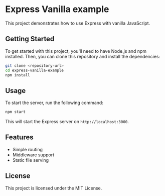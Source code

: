 # Express Vanilla example

This project demonstrates how to use Express with vanilla JavaScript.

## Getting Started

To get started with this project, you'll need to have Node.js and npm installed. Then, you can clone this repository and install the dependencies:

```bash
git clone <repository-url>
cd express-vanilla-example
npm install
```

## Usage

To start the server, run the following command:

```bash
npm start
```

This will start the Express server on `http://localhost:3000`.

## Features

- Simple routing
- Middleware support
- Static file serving

## License

This project is licensed under the MIT License.
